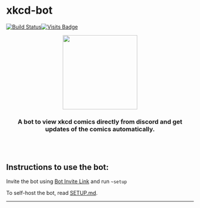 # xkcd-bot

[![Build Status](https://travis-ci.com/Servatom/xkcd-bot.svg?branch=main)](https://travis-ci.com/Servatom/xkcd-bot)[![Visits Badge](https://badges.pufler.dev/visits/Servatom/xkcd-bot)](https://github.com/Servatom/xkcd-bot/)<br>
<p align="center">
<img src="https://assets.servatom.com/xkcd-bot/banner3.png" height="200px">
<h3 align="center"> A bot to view xkcd comics directly from discord and get updates of the comics automatically. </h3>
</p>
<br>
<br>


## Instructions to use the bot:

  Invite the bot using [Bot Invite Link](https://discord.com/oauth2/authorize?client_id=931593250597396511&permissions=2048&scope=bot) and run `~setup` <br>

  To self-host the bot, read [SETUP.md](https://github.com/Servatom/xkcd-bot/blob/main/SETUP.md).
<hr>
